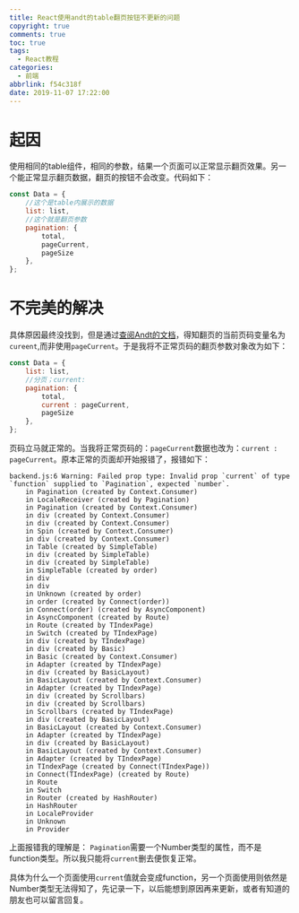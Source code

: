 ```yaml
---
title: React使用andt的table翻页按钮不更新的问题
copyright: true
comments: true
toc: true
tags:
  - React教程
categories:
  - 前端
abbrlink: f54c318f
date: 2019-11-07 17:22:00
---
```


# 起因

使用相同的table组件，相同的参数，结果一个页面可以正常显示翻页效果。另一个能正常显示翻页数据，翻页的按钮不会改变。代码如下：

```JavaScript
const Data = {
    //这个是table内展示的数据
    list: list,
    //这个就是翻页参数
    pagination: {
        total,
        pageCurrent,
        pageSize
    },
};
```

# 不完美的解决

具体原因最终没找到，但是通过[查阅Andt的文档](https://ant.design/components/pagination-cn/)，得知翻页的当前页码变量名为`cureent`,而非使用`pageCurrent`。于是我将不正常页码的翻页参数对象改为如下：

```JavaScript
const Data = {
    list: list,
    //分页；current:
    pagination: {
        total,
        current : pageCurrent,
        pageSize
    },
};
```

页码立马就正常的。当我将正常页码的：`pageCurrent`数据也改为：`current : pageCurrent`。原本正常的页面却开始报错了，报错如下：

```
backend.js:6 Warning: Failed prop type: Invalid prop `current` of type `function` supplied to `Pagination`, expected `number`.
    in Pagination (created by Context.Consumer)
    in LocaleReceiver (created by Pagination)
    in Pagination (created by Context.Consumer)
    in div (created by Context.Consumer)
    in div (created by Context.Consumer)
    in Spin (created by Context.Consumer)
    in div (created by Context.Consumer)
    in Table (created by SimpleTable)
    in div (created by SimpleTable)
    in div (created by SimpleTable)
    in SimpleTable (created by order)
    in div
    in div
    in Unknown (created by order)
    in order (created by Connect(order))
    in Connect(order) (created by AsyncComponent)
    in AsyncComponent (created by Route)
    in Route (created by TIndexPage)
    in Switch (created by TIndexPage)
    in div (created by TIndexPage)
    in div (created by Basic)
    in Basic (created by Context.Consumer)
    in Adapter (created by TIndexPage)
    in div (created by BasicLayout)
    in BasicLayout (created by Context.Consumer)
    in Adapter (created by TIndexPage)
    in div (created by Scrollbars)
    in div (created by Scrollbars)
    in Scrollbars (created by TIndexPage)
    in div (created by BasicLayout)
    in BasicLayout (created by Context.Consumer)
    in Adapter (created by TIndexPage)
    in div (created by BasicLayout)
    in BasicLayout (created by Context.Consumer)
    in Adapter (created by TIndexPage)
    in TIndexPage (created by Connect(TIndexPage))
    in Connect(TIndexPage) (created by Route)
    in Route
    in Switch
    in Router (created by HashRouter)
    in HashRouter
    in LocaleProvider
    in Unknown
    in Provider
```

上面报错我的理解是： `Pagination`需要一个Number类型的属性，而不是function类型。所以我只能将`current`删去便恢复正常。

具体为什么一个页面使用`current`值就会变成function，另一个页面使用则依然是Number类型无法得知了，先记录一下，以后能想到原因再来更新，或者有知道的朋友也可以留言回复。